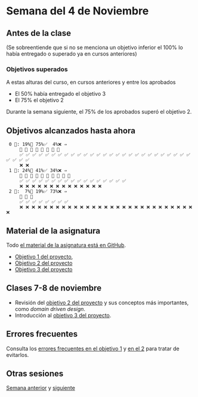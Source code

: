 # Semana del 4 de Noviembre

## Antes de la clase

(Se sobreentiende que si no se menciona un objetivo inferior el 100% lo había
entregado o superado ya en cursos anteriores)

### Objetivos superados

A estas alturas del curso, en cursos anteriores y entre los aprobados

- El 50% había entregado el objetivo 3
- El 75% el objetivo 2

Durante la semana siguiente, el 75% de los aprobados superó el objetivo 2.

## Objetivos alcanzados hasta ahora

```
 0 🧮: 19%🚧 75%✅  4%❌ ⇒ 
     🚧 🚧 🚧 🚧 🚧 🚧 🚧 🚧
     ✅ ✅ ✅ ✅ ✅ ✅ ✅ ✅ ✅ ✅ ✅ ✅ ✅ ✅ ✅ ✅ ✅ ✅ ✅ ✅ ✅ ✅ ✅ ✅ ✅ ✅ ✅ ✅ ✅ ✅ ✅
     ❌ ❌
 1 🧮: 24%🚧 41%✅ 34%❌ ⇒ 
     🚧 🚧 🚧 🚧 🚧 🚧 🚧 🚧 🚧 🚧
     ✅ ✅ ✅ ✅ ✅ ✅ ✅ ✅ ✅ ✅ ✅ ✅ ✅ ✅ ✅ ✅ ✅
     ❌ ❌ ❌ ❌ ❌ ❌ ❌ ❌ ❌ ❌ ❌ ❌ ❌ ❌
 2 🧮:  7%🚧 19%✅ 73%❌ ⇒ 
     🚧 🚧 🚧
     ✅ ✅ ✅ ✅ ✅ ✅ ✅ ✅
     ❌ ❌ ❌ ❌ ❌ ❌ ❌ ❌ ❌ ❌ ❌ ❌ ❌ ❌ ❌ ❌ ❌ ❌ ❌ ❌ ❌ ❌ ❌ ❌ ❌ ❌ ❌ ❌ ❌ ❌
```

## Material de la asignatura

Todo [el material de la asignatura está en GitHub](http://jj.github.io/IV).

* [Objetivo 1 del
   proyecto](http://jj.github.io/IV/documentos/proyecto/1.Planificacion),
* [Objetivo 2 del proyecto](http://jj.github.io/IV/documentos/proyecto/2.Modelo)
* [Objetivo 3 del proyecto](http://jj.github.io/IV/documentos/proyecto/3.Automatizar)

## Clases 7-8 de noviembre

* Revisión del [objetivo 2 del
  proyecto](http://jj.github.io/IV/documentos/proyecto/2.Modelo) y sus conceptos
  más importantes, como *domain driven design*.
* Introducción al [objetivo 3 del proyecto](http://jj.github.io/IV/documentos/proyecto/3.Automatizar).

## Errores frecuentes

Consulta los [errores frecuentes en el objetivo
1](../errores/objetivo-1.md) y [en el 2](../errores/objetivo-2.md) para
tratar de evitarlos.

## Otras sesiones

[Semana anterior](semana-07.md) y [siguiente](semana-09.md)
